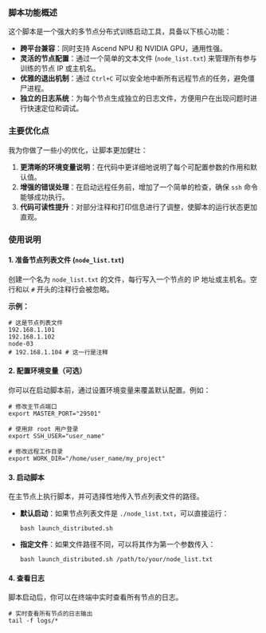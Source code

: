 ### 脚本功能概述

这个脚本是一个强大的多节点分布式训练启动工具，具备以下核心功能：

- **跨平台兼容**：同时支持 Ascend NPU 和 NVIDIA GPU，通用性强。
- **灵活的节点配置**：通过一个简单的文本文件 (`node_list.txt`) 来管理所有参与训练的节点 IP 或主机名。
- **优雅的退出机制**：通过 `Ctrl+C` 可以安全地中断所有远程节点的任务，避免僵尸进程。
- **独立的日志系统**：为每个节点生成独立的日志文件，方便用户在出现问题时进行快速定位和调试。

### 主要优化点

我为你做了一些小的优化，让脚本更加健壮：

1. **更清晰的环境变量说明**：在代码中更详细地说明了每个可配置参数的作用和默认值。
2. **增强的错误处理**：在启动远程任务前，增加了一个简单的检查，确保 `ssh` 命令能够成功执行。
3. **代码可读性提升**：对部分注释和打印信息进行了调整，使脚本的运行状态更加直观。

### 使用说明

#### 1. 准备节点列表文件 (`node_list.txt`)

创建一个名为 `node_list.txt` 的文件，每行写入一个节点的 IP 地址或主机名。空行和以 `#` 开头的注释行会被忽略。

**示例：**

```
# 这是节点列表文件
192.168.1.101
192.168.1.102
node-03
# 192.168.1.104 # 这一行是注释
```

#### 2. 配置环境变量（可选）

你可以在启动脚本前，通过设置环境变量来覆盖默认配置。例如：

```
# 修改主节点端口
export MASTER_PORT="29501"

# 使用非 root 用户登录
export SSH_USER="user_name"

# 修改远程工作目录
export WORK_DIR="/home/user_name/my_project"
```

#### 3. 启动脚本

在主节点上执行脚本，并可选择性地传入节点列表文件的路径。

- **默认启动**：如果节点列表文件是 `./node_list.txt`，可以直接运行：

  ```
  bash launch_distributed.sh
  ```

- **指定文件**：如果文件路径不同，可以将其作为第一个参数传入：

  ```
  bash launch_distributed.sh /path/to/your/node_list.txt
  ```

#### 4. 查看日志

脚本启动后，你可以在终端中实时查看所有节点的日志。

```
# 实时查看所有节点的日志输出
tail -f logs/*
```
